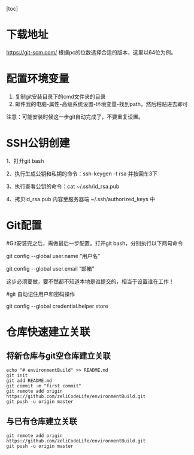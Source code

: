 [toc]

# 下载地址

https://git-scm.com/   根据pc的位数选择合适的版本，这里以64位为例。

# 配置环境变量

1. 复制git安装目录下的cmd文件夹的目录
2. 邮件我的电脑-属性-高级系统设置-环境变量-找到path，然后粘贴进去即可

注意：可能安装时候这一步git自动完成了，不要重复设置。

# SSH公钥创建

1、打开git bash

2、执行生成公钥和私钥的命令：ssh-keygen -t rsa 并按回车3下

3、执行查看公钥的命令：cat ~/.ssh/id_rsa.pub 

4、拷贝id_rsa.pub 内容至服务器端   ~/.ssh/authorized_keys 中

# Git配置

\#Git安装完之后，需做最后一步配置。打开git bash，分别执行以下两句命令

git config --global user.name “用户名”

git config --global user.email “邮箱”

这步必须要做，要不然都不知道本地是谁提交的，相当于设置谁在工作！

\#git 自动记住用户和密码操作

git config --global credential.helper store

# 仓库快速建立关联

## 将新仓库与git空仓库建立关联

```
echo "# environmentBuild" >> README.md
git init
git add README.md
git commit -m "first commit"
git remote add origin https://github.com/zeliCodeLife/environmentBuild.git
git push -u origin master
```

## 与已有仓库建立关联
```
git remote add origin https://github.com/zeliCodeLife/environmentBuild.git
git push -u origin master
```



